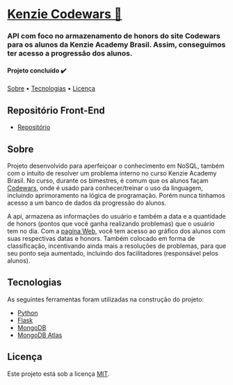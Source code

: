 # [Kenzie Codewars 👾](https://kenzie-codewars.vercel.app)

### API com foco no armazenamento de honors do site Codewars para os alunos da Kenzie Academy Brasil. Assim, conseguimos ter acesso a progressão dos alunos.

#### Projeto concluído ✔️

[Sobre](#sobre) • [Tecnologias](#tecnologias) • [Licença](#licença)

## Repositório Front-End
- [Repositório](https://github.com/CalebeNavarro/codewars-front-nosql)

## Sobre

Projeto desenvolvido para aperfeiçoar o conhecimento em NoSQL, também com o intuito de resolver um problema interno no curso Kenzie Academy Brasil. No curso, durante os bimestres, é comum que os alunos façam [Codewars](https://www.codewars.com/), onde é usado para conhecer/treinar o uso da linguagem, incluindo aprimoramento na lógica de programação. Porém nunca tinhamos acesso a um banco de dados da progressão do alunos. 

A api, armazena as informações do usuário e também a data e a quantidade de honors (pontos que você ganha realizando problemas) que o usuário tem no dia. Com a [pagína Web](https://kenzie-codewars.vercel.app), você tem acesso ao gráfico dos alunos com suas respectivas datas e honors. Também colocado em forma de classificação, incentivando ainda mais a resoluções de problemas, para que seu ponto seja aumentado, incluindo dos facilitadores (responsável pelos alunos).


## Tecnologias

As seguintes ferramentas foram utilizadas na construção do projeto:

- [Python](https://docs.python.org/3/)
- [Flask](https://flask.palletsprojects.com/en/2.1.x/)
- [MongoDB](https://www.mongodb.com/)
- [MongoDB Atlas](https://www.mongodb.com/atlas)


## Licença

Este projeto está sob a licença [MIT](https://choosealicense.com/licenses/mit/).
